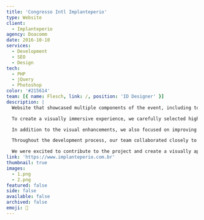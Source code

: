 ```yaml
---
title: 'Congresso Intl Implanteperio'
type: Website
client:
  - Implanteperio
agency: Doacomm
date: 2016-10-10
services:
  - Development
  - SEO
  - Design
tech:
  - PHP
  - jQuery
  - Photoshop
color: '#215614'
team: [{ name: Flesch, link: /, position: 'ID Designer' }]
description: |
  Website that showcased multiple components of the event, including topics, speakers, and other relevant information. Our main objective was to enhance the website's visual appeal, and we achieved this through the strategic use of design elements.

  To create a visually immersive experience, we carefully selected high-quality images, custom graphics, and an intuitive layout. The colors were chosen thoughtfully to create a cohesive and engaging visual aesthetic. Our aim was to capture users' attention and effectively convey the message of the event through the website's design.

  In addition to the visual enhancements, we also focused on improving user engagement. We seamlessly integrated interactive features, such as registration forms, into the site. These features not only enhanced the functionality of the website but also encouraged active participation from visitors. By providing a smooth and intuitive user experience, we aimed to increase user engagement and encourage visitors to take action, such as registering for the event.

  Throughout the development process, our team collaborated closely to ensure that the website effectively showcased the event's components. We paid attention to every detail, from the selection of visual elements to the seamless integration of interactive features. Our goal was to create a website that captured users' attention, provided them with valuable information, and encouraged their active involvement in the event.

  We were excited to contribute to the project and create a visually appealing and engaging website that effectively conveyed the message of the event.
link: 'https://www.implanteperio.com.br'
thumbnail: true
images:
  - 1.png
  - 2.png
featured: false
side: false
available: false
archived: false
emoji: 🦷
---
```

